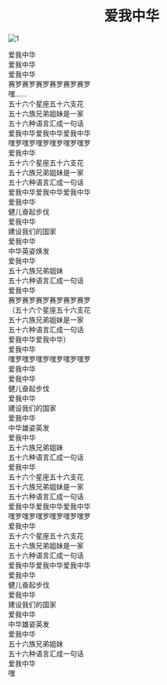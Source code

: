 # <h1 align="center">爱我中华</h1>

![1](https://cmini777.github.io/documents/img/bg.jpg)

爱我中华 <br>
爱我中华 <br>
爱我中华 <br>
赛罗赛罗赛罗赛罗赛罗赛罗 <br>
嘿…… <br>
五十六个星座五十六支花 <br>
五十六族兄弟姐妹是一家 <br>
五十六种语言汇成一句话 <br>
爱我中华爱我中华爱我中华 <br>
嘿罗嘿罗嘿罗嘿罗嘿罗嘿罗 <br>
爱我中华 <br>
五十六个星座五十六支花 <br>
五十六族兄弟姐妹是一家 <br>
五十六种语言汇成一句话 <br>
爱我中华爱我中华爱我中华 <br>
爱我中华 <br>
健儿奋起步伐 <br>
爱我中华 <br>
建设我们的国家 <br>
爱我中华 <br>
中华英姿焕发 <br>
爱我中华 <br>
五十六族兄弟姐妹 <br>
五十六种语言汇成一句话 <br>
爱我中华 <br>
赛罗赛罗赛罗赛罗赛罗赛罗 <br>
（五十六个星座五十六支花 <br>
五十六族兄弟姐妹是一家 <br>
五十六种语言汇成一句话 <br>
爱我中华爱我中华） <br>
爱我中华 <br>
嘿罗嘿罗嘿罗嘿罗嘿罗嘿罗 <br>
爱我中华 <br>
爱我中华 <br>
健儿奋起步伐 <br>
爱我中华 <br>
建设我们的国家 <br>
爱我中华 <br>
中华雄姿英发 <br>
爱我中华 <br>
五十六族兄弟姐妹 <br>
五十六种语言汇成一句话 <br>
爱我中华 <br>
五十六个星座五十六支花 <br>
五十六族兄弟姐妹是一家 <br>
五十六种语言汇成一句话 <br>
爱我中华爱我中华爱我中华 <br>
嘿罗嘿罗嘿罗嘿罗嘿罗嘿罗 <br>
爱我中华 <br>
五十六个星座五十六支花 <br>
五十六族兄弟姐妹是一家 <br>
五十六种语言汇成一句话 <br>
爱我中华爱我中华爱我中华 <br>
爱我中华 <br>
健儿奋起步伐 <br>
爱我中华 <br>
建设我们的国家 <br>
爱我中华 <br>
中华雄姿英发 <br>
爱我中华 <br>
五十六族兄弟姐妹 <br>
五十六种语言汇成一句话 <br>
爱我中华 <br>
嘿 <br>
